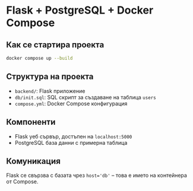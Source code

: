 # Flask + PostgreSQL + Docker Compose

## Как се стартира проекта

```bash
docker compose up --build
```

## Структура на проекта

- `backend/`: Flask приложение
- `db/init.sql`: SQL скрипт за създаване на таблица `users`
- `compose.yml`: Docker Compose конфигурация

## Компоненти

- Flask уеб сървър, достъпен на `localhost:5000`
- PostgreSQL база данни с примерна таблица

## Комуникация

Flask се свързва с базата чрез `host='db'` – това е името на контейнера от Compose.
